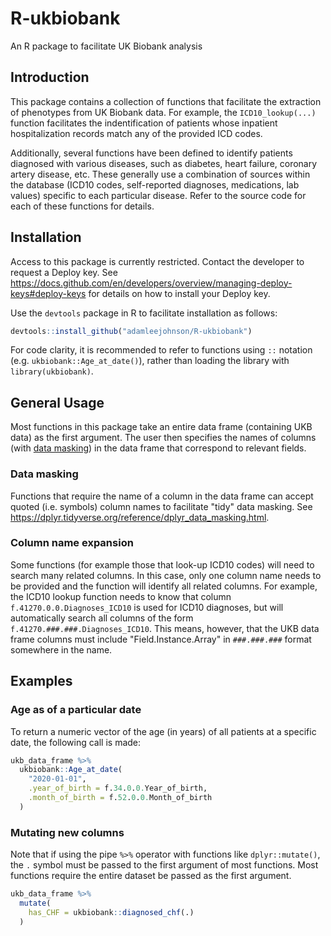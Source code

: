 # R-ukbiobank
An R package to facilitate UK Biobank analysis

## Introduction
This package contains a collection of functions that facilitate the extraction of phenotypes from UK Biobank data. For example, the `ICD10_lookup(...)` function facilitates the indentification of patients whose inpatient hospitalization records match any of the provided ICD codes.

Additionally, several functions have been defined to identify patients diagnosed with various diseases, such as diabetes, heart failure, coronary artery disease, etc. These generally use a combination of sources within the database (ICD10 codes, self-reported diagnoses, medications, lab values) specific to each particular disease. Refer to the source code for each of these functions for details.

## Installation
Access to this package is currently restricted. Contact the developer to request a Deploy key. See https://docs.github.com/en/developers/overview/managing-deploy-keys#deploy-keys for details on how to install your Deploy key.

Use the `devtools` package in R to facilitate installation as follows:

```r
devtools::install_github("adamleejohnson/R-ukbiobank")
```

For code clarity, it is recommended to refer to functions using `::` notation (e.g. `ukbiobank::Age_at_date()`), rather than loading the library with `library(ukbiobank)`.


## General Usage

Most functions in this package take an entire data frame (containing UKB data) as the first argument. The user then specifies the names of columns (with [data masking](https://dplyr.tidyverse.org/reference/dplyr_data_masking.html)) in the data frame that correspond to relevant fields.

### Data masking

Functions that require the name of a column in the data frame can accept quoted (i.e. symbols) column names to facilitate "tidy" data masking. See https://dplyr.tidyverse.org/reference/dplyr_data_masking.html.

### Column name expansion

Some functions (for example those that look-up ICD10 codes) will need to search many related columns. In this case, only one column name needs to be provided and the function will identify all related columns. For example, the ICD10 lookup function needs to know that column `f.41270.0.0.Diagnoses_ICD10` is used for ICD10 diagnoses, but will automatically search all columns of the form `f.41270.###.###.Diagnoses_ICD10`. This means, however, that the UKB data frame columns must include "Field.Instance.Array" in `###.###.###` format somewhere in the name.

## Examples

### Age as of a particular date

To return a numeric vector of the age (in years) of all patients at a specific date, the following call is made:

```r
ukb_data_frame %>%
  ukbiobank::Age_at_date(
    "2020-01-01",
    .year_of_birth = f.34.0.0.Year_of_birth,
    .month_of_birth = f.52.0.0.Month_of_birth
  )
```

### Mutating new columns

Note that if using the pipe `%>%` operator with functions like `dplyr::mutate()`, the `.` symbol must be passed to the first argument of most functions. Most functions require the entire dataset be passed as the first argument.

```r
ukb_data_frame %>%
  mutate(
    has_CHF = ukbiobank::diagnosed_chf(.)
  )
```
